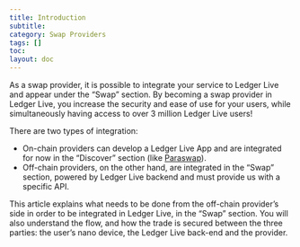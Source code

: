 ```yaml
---
title: Introduction
subtitle:
category: Swap Providers
tags: []
toc:
layout: doc
---
```


As a swap provider, it is possible to integrate your service to Ledger Live and appear under the “Swap” section. By becoming a swap provider in Ledger Live, you increase the security and ease of use for your users, while simultaneously having access to over 3 million Ledger Live users!

There are two types of integration:
- On-chain providers can develop a Ledger Live App and are integrated for now in the “Discover” section (like [Paraswap](https://www.ledger.com/blog/more-swapping-freedom-access-paraswap-directly-through-ledger-live)). 
- Off-chain providers, on the other hand, are integrated in the “Swap” section, powered by Ledger Live backend and must provide us with a specific API.

This article explains what needs to be done from the off-chain provider’s side in order to be integrated in Ledger Live, in the “Swap” section. You will also understand the flow, and how the trade is secured between the three parties: the user’s nano device, the Ledger Live back-end and the provider. 
